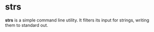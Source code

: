 # strs

**strs** is a simple command line utility. It filters its input for strings, writing them to standard out.
